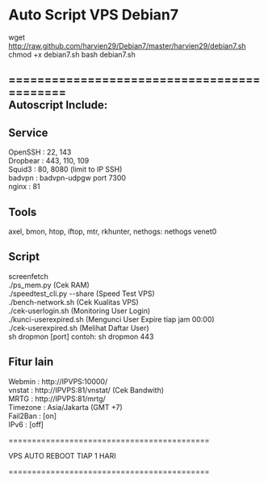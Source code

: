 Auto Script VPS Debian7
===========================================
  
wget http://raw.github.com/harvien29/Debian7/master/harvien29/debian7.sh 
chmod +x debian7.sh 
bash debian7.sh 
  
===========================================  
Autoscript Include:
-------



Service
-------
OpenSSH : 22, 143  
Dropbear : 443, 110, 109  
Squid3 : 80, 8080 (limit to IP SSH)  
badvpn : badvpn-udpgw port 7300  
nginx : 81  

Tools
-----
axel, bmon, htop, iftop, mtr, rkhunter, nethogs: nethogs venet0

Script
------
screenfetch  
./ps_mem.py (Cek RAM)  
./speedtest_cli.py --share (Speed Test VPS)  
./bench-network.sh (Cek Kualitas VPS)  
./cek-userlogin.sh (Monitoring User Login)  
./kunci-userexpired.sh (Mengunci User Expire tiap jam 00:00)  
./cek-userexpired.sh (Melihat Daftar User)  
sh dropmon [port] contoh: sh dropmon 443  

Fitur lain
----------
Webmin : http://IPVPS:10000/  
vnstat : http://IPVPS:81/vnstat/ (Cek Bandwith)  
MRTG : http://IPVPS:81/mrtg/  
Timezone : Asia/Jakarta (GMT +7)  
Fail2Ban : [on]  
IPv6 : [off]  

===========================================

VPS AUTO REBOOT TIAP 1 HARI

===========================================
